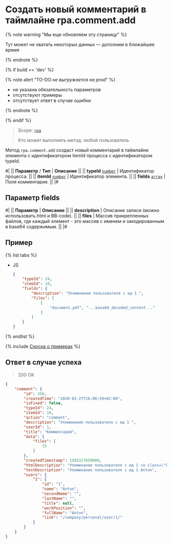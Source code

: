 # Создать новый комментарий в таймлайне rpa.comment.add

{% note warning "Мы еще обновляем эту страницу" %}

Тут может не хватать некоторых данных — дополним в ближайшее время

{% endnote %}

{% if build == 'dev' %}

{% note alert "TO-DO _не выгружается на prod_" %}

- не указана обязательность параметров
- отсутствуют примеры
- отсутствует ответ в случае ошибки

{% endnote %}

{% endif %}


> Scope: [`rpa`](../../../scopes/permissions.md)
>
> Кто может выполнять метод: любой пользователь

Метод `rpa.comment.add` создаст новый комментарий в таймлайне элемента с идентификатором itemId процесса с идентификатором typeId.

#|
|| **Параметр** / **Тип** | **Описание** ||
|| **typeId** 
[`number`](../../../data-types.md) | Идентификатор процесса. ||
|| **itemId** 
[`number`](../../../data-types.md) | Идентификатор элемента. ||
|| **fields** 
[`array`](../../../data-types.md) | Поля комментария. ||
|#

## Параметр fields

#|
|| **Параметр** | **Описание** ||
|| **description** | Описание записи (можно использовать html и BB-code). ||
|| **files** | Массив прикрепленных файлов, где каждый элемент - это массив с именем и закодированным в base64 содержимым. ||
|#

## Пример

{% list tabs %}

- JS

    ```json
    {
        "typeId": 24,
        "itemId": 10,
        "fields": {
            "description": "Упоминание пользователя с ид 1 ",
            "files": [
                [
                    "document.pdf", "...base64_decoded_content..."
                ]
            ]    
        }
    }
    ```

{% endlist %}

{% include [Сноска о примерах](../../../../_includes/examples.md) %}

## Ответ в случае успеха

> 200 OK

```json
{
    "comment": {
        "id": 350,
        "createdTime": "2020-03-27T16:00:59+02:00",
        "isFixed": false,
        "typeId": 24,
        "itemId": 10,
        "action": "comment",
        "description": "Упоминание пользователя с ид 1 ",
        "userId": 1,
        "title": "Комментарий",
        "data": {
            "files": [
                15
            ]
        },
        "createdTimestamp": 1585317659000,
        "htmlDescription": "Упоминание пользователя с ид 1 <a class=\"blog-p-user-name\" id=\"bp_K6r6vvp7\" href=\"/company/personal/user/1/\" bx-tooltip-user-id=\"1\">Anton Gorbylev</a> ",
        "textDescription": "Упоминание пользователя с ид 1 Anton",
        "users": {
            "1": {
                "id": "1",
                "name": "Anton",
                "secondName": "",
                "lastName": "",
                "title": null,
                "workPosition": "",
                "fullName": "Anton",
                "link": "/company/personal/user/1/"
            }
        }
    }
}
```